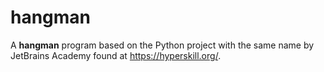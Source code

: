 # hangman

A **hangman** program based on the Python project with the same name by JetBrains Academy found at https://hyperskill.org/.
